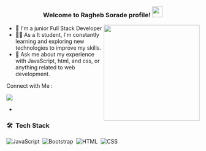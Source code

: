 <h3 align="center">
  Welcome to Ragheb Sorade profile!

  <img src="https://media.giphy.com/media/hvRJCLFzcasrR4ia7z/giphy.gif" width="28">

</h3>

<img width="250" align="right" src="https://c.tenor.com/_DOBjnGspYAAAAAM/code-coding.gif">



- 🏢 I'm a  junior Full Stack Developer 
- 👨‍💻 As a It student, I'm constantly learning and exploring new technologies to improve my skills.
- 💬 Ask me about my experience with JavaScript, html, and css, or anything related to web development.

Connect with Me :

<a href="https://www.linkedin.com/in/ragheb-sorade-627954223/)" target="_blank"><img src="https://img.shields.io/badge/-Ragheb%20DSorade-0077B5?style=for-the-badge&logo=Linkedin&logoColor=white"/></a>

- 
### 🛠 &nbsp;Tech Stack
![JavaScript](https://img.shields.io/badge/-JavaScript-05122A?style=flat&logo=javascript)&nbsp;
![Bootstrap](https://img.shields.io/badge/-Bootstrap-05122A?style=flat&logo=bootstrap&logoColor=563D7C)&nbsp;
![HTML](https://img.shields.io/badge/-HTML-05122A?style=flat&logo=HTML5)&nbsp;
![CSS](https://img.shields.io/badge/-CSS-05122A?style=flat&logo=CSS3&logoColor=1572B6)&nbsp;
